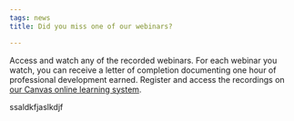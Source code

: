 ```yaml
---
tags: news
title: Did you miss one of our webinars?

---
```

Access and watch any of the recorded webinars. For each webinar you watch, you can receive a letter of completion documenting one hour of professional development earned. Register and access the recordings on [our Canvas online learning system](https://nam10.safelinks.protection.outlook.com/?url=https%3A%2F%2Fici.instructure.com%2Fenroll%2FT8G3YG&data=05%7C01%7CJeff.Coburn%40umb.edu%7C148842921f544a55feae08db006e2cb3%7Cb97188711ee94425953c1ace1373eb38%7C0%7C0%7C638104245428805524%7CUnknown%7CTWFpbGZsb3d8eyJWIjoiMC4wLjAwMDAiLCJQIjoiV2luMzIiLCJBTiI6Ik1haWwiLCJXVCI6Mn0%3D%7C3000%7C%7C%7C&sdata=Bq1fWx8x%2FTXmx8N9jn%2FUOraHi5XCiZzSPrC79RordJQ%3D&reserved=0).

ssaldkfjaslkdjf 